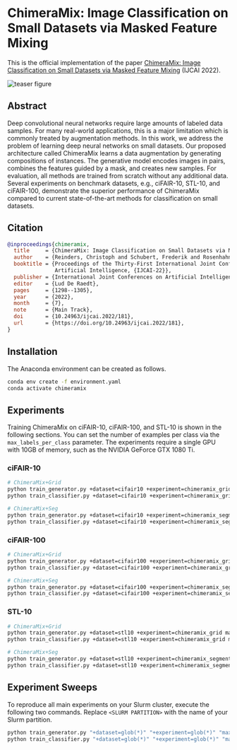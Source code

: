 # ChimeraMix: Image Classification on Small Datasets via Masked Feature Mixing

This is the official implementation of the paper [ChimeraMix: Image Classification on Small Datasets via Masked Feature Mixing](https://arxiv.org/abs/2202.11616) (IJCAI 2022).

![teaser figure](figures/teaser.png)

## Abstract

Deep convolutional neural networks require large amounts of labeled data samples. For many real-world applications, this is a major limitation which is commonly treated by augmentation methods. In this work, we address the problem of learning deep neural networks on small datasets. Our proposed architecture called ChimeraMix learns a data augmentation by generating compositions of instances. The generative model encodes images in pairs, combines the features guided by a mask, and creates new samples. For evaluation, all methods are trained from scratch without any additional data. Several experiments on benchmark datasets, e.g., ciFAIR-10, STL-10, and ciFAIR-100, demonstrate the superior performance of ChimeraMix compared to current state-of-the-art methods for classification on small datasets.

## Citation

```bibtex
@inproceedings{chimeramix,
  title     = {ChimeraMix: Image Classification on Small Datasets via Masked Feature Mixing},
  author    = {Reinders, Christoph and Schubert, Frederik and Rosenhahn, Bodo},
  booktitle = {Proceedings of the Thirty-First International Joint Conference on
               Artificial Intelligence, {IJCAI-22}},
  publisher = {International Joint Conferences on Artificial Intelligence Organization},
  editor    = {Lud De Raedt},
  pages     = {1298--1305},
  year      = {2022},
  month     = {7},
  note      = {Main Track},
  doi       = {10.24963/ijcai.2022/181},
  url       = {https://doi.org/10.24963/ijcai.2022/181},
}
```

## Installation

The Anaconda environment can be created as follows.

```bash
conda env create -f environment.yaml
conda activate chimeramix
```

## Experiments

Training ChimeraMix on ciFAIR-10, ciFAIR-100, and STL-10 is shown in the following sections.
You can set the number of examples per class via the `max_labels_per_class` parameter.
The experiments require a single GPU with 10GB of memory, such as the NVIDIA GeForce GTX 1080 Ti.

### ciFAIR-10

```bash
# ChimeraMix+Grid
python train_generator.py +dataset=cifair10 +experiment=chimeramix_grid max_labels_per_class=5
python train_classifier.py +dataset=cifair10 +experiment=chimeramix_grid max_labels_per_class=5

# ChimeraMix+Seg
python train_generator.py +dataset=cifair10 +experiment=chimeramix_segmentation max_labels_per_class=5
python train_classifier.py +dataset=cifair10 +experiment=chimeramix_segmentation max_labels_per_class=5
```

### ciFAIR-100

```bash
# ChimeraMix+Grid
python train_generator.py +dataset=cifair100 +experiment=chimeramix_grid max_labels_per_class=5
python train_classifier.py +dataset=cifair100 +experiment=chimeramix_grid max_labels_per_class=5

# ChimeraMix+Seg
python train_generator.py +dataset=cifair100 +experiment=chimeramix_segmentation max_labels_per_class=5
python train_classifier.py +dataset=cifair100 +experiment=chimeramix_segmentation max_labels_per_class=5
```

### STL-10

```bash
# ChimeraMix+Grid
python train_generator.py +dataset=stl10 +experiment=chimeramix_grid max_labels_per_class=5
python train_classifier.py +dataset=stl10 +experiment=chimeramix_grid max_labels_per_class=5

# ChimeraMix+Seg
python train_generator.py +dataset=stl10 +experiment=chimeramix_segmentation max_labels_per_class=5
python train_classifier.py +dataset=stl10 +experiment=chimeramix_segmentation max_labels_per_class=5
```

## Experiment Sweeps

To reproduce all main experiments on your Slurm cluster, execute the following two commands.
Replace `<SLURM PARTITION>` with the name of your Slurm partition.

```bash
python train_generator.py "+dataset=glob(*)" "+experiment=glob(*)" "max_labels_per_class=5,10,20,30,50,100" "seed=range(0,5)" "hydra.launcher.partition=<SLURM PARTITION>" --multirun
python train_classifier.py "+dataset=glob(*)" "+experiment=glob(*)" "max_labels_per_class=5,10,20,30,50,100" "seed=range(0,5)" "hydra.launcher.partition=<SLURM PARTITION>" --multirun
```
